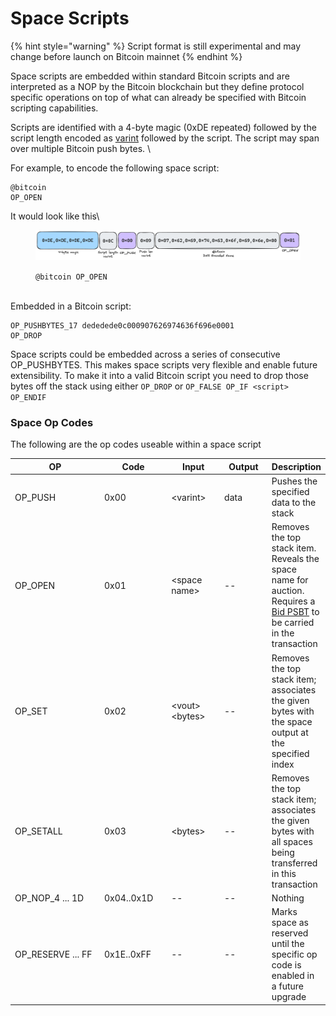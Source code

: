 # Space Scripts

{% hint style="warning" %}
Script format is still experimental and may change before launch on Bitcoin mainnet
{% endhint %}

Space scripts are embedded within standard Bitcoin scripts and are interpreted as a NOP by the Bitcoin blockchain but they define protocol specific operations on top of what can already be specified with Bitcoin scripting capabilities.

Scripts are identified with a 4-byte magic (0xDE repeated) followed by the script length encoded as [varint](https://docs.rs/bitcoin/latest/bitcoin/consensus/encode/struct.VarInt.html) followed by the script. The script may span over multiple Bitcoin push bytes. \\

For example, to encode the following space script:

```
@bitcoin
OP_OPEN
```

It would look like this\\

<figure><picture><source srcset="../.gitbook/assets/space-script-dark.png" media="(prefers-color-scheme: dark)"><img src="../.gitbook/assets/space-script-light.png" alt=""></picture><figcaption><p><code>@bitcoin OP_OPEN</code></p></figcaption></figure>

\
Embedded in a Bitcoin script:

```
OP_PUSHBYTES_17 dededede0c000907626974636f696e0001
OP_DROP
```

Space scripts could be embedded across a series of consecutive OP\_PUSHBYTES. This makes space scripts very flexible and enable future extensibility. To make it into a valid Bitcoin script you need to drop those bytes off the stack using either `OP_DROP` or `OP_FALSE OP_IF <script> OP_ENDIF`

### Space Op Codes

The following are the op codes useable within a space script

<table><thead><tr><th width="195">OP</th><th width="117">Code</th><th width="96">Input</th><th width="85">Output</th><th>Description</th></tr></thead><tbody><tr><td>OP_PUSH</td><td>0x00</td><td>&#x3C;varint></td><td>data</td><td>Pushes the specified data to the stack</td></tr><tr><td>OP_OPEN</td><td>0x01</td><td>&#x3C;space name></td><td>--</td><td>Removes the top stack item. Reveals the space name for auction. Requires a <a href="markdown.md">Bid PSBT</a> to be carried in the transaction</td></tr><tr><td>OP_SET</td><td>0x02</td><td>&#x3C;vout>&#x3C;bytes></td><td>--</td><td>Removes the top stack item; associates the given bytes with the space output at the specified index</td></tr><tr><td>OP_SETALL</td><td>0x03</td><td>&#x3C;bytes></td><td>--</td><td>Removes the top stack item; associates the given bytes with all spaces being transferred in this transaction</td></tr><tr><td>OP_NOP_4 ... 1D</td><td>0x04..0x1D</td><td>--</td><td>--</td><td>Nothing</td></tr><tr><td>OP_RESERVE ... FF</td><td>0x1E..0xFF</td><td>--</td><td>--</td><td>Marks space as reserved until the specific op code is enabled in a future upgrade</td></tr></tbody></table>

